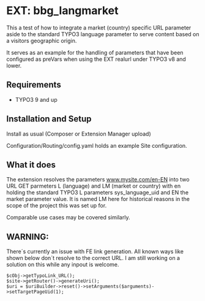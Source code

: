 # EXT: bbg_langmarket

This a test of how to integrate a market (country) specific URL parameter aside to the standard TYPO3 language parameter to serve content based on a visitors geographic origin. 

It serves as an example for the handling of parameters that have been configured as preVars when using the EXT realurl under TYPO3 v8 and lower.

## Requirements

* TYPO3 9 and up

## Installation and Setup
Install as usual (Composer or Extension Manager upload)

Configuration/Routing/config.yaml holds an example Site configuration.

## What it does
The extension resolves the parameters www.mysite.com/en-EN into two URL GET parmeters L (language) and LM (market or country) with en holding the standard TYPO3 L parameters sys_language_uid and EN the market parameter value. It is named LM here for historical reasons in the scope of the project this was set up for. 

Comparable use cases may be covered similarly.

## WARNING:
There´s currently an issue with FE link generation. All known ways like shown below don´t resolve to the correct URL. I am still working on a solution on this while any inpout is welcome.
````
$cObj->getTypoLink_URL();
$site->getRouter()->generateUri();
$uri = $uriBuilder->reset()->setArguments($arguments)->setTargetPageUid(1);
````

